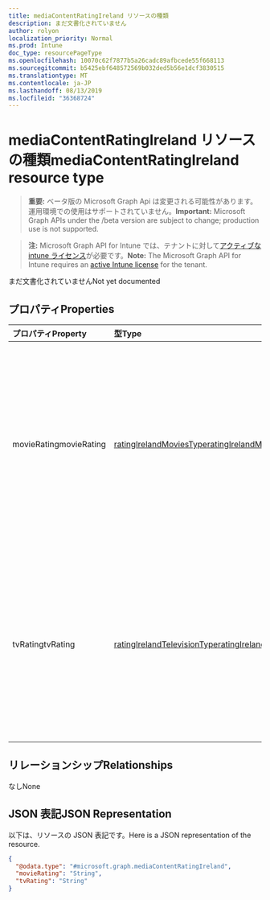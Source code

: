 ```yaml
---
title: mediaContentRatingIreland リソースの種類
description: まだ文書化されていません
author: rolyon
localization_priority: Normal
ms.prod: Intune
doc_type: resourcePageType
ms.openlocfilehash: 10070c62f7877b5a26cadc89afbcede55f668113
ms.sourcegitcommit: b5425ebf648572569b032ded5b56e1dcf3830515
ms.translationtype: MT
ms.contentlocale: ja-JP
ms.lasthandoff: 08/13/2019
ms.locfileid: "36368724"
---
```

# <a name="mediacontentratingireland-resource-type"></a><span data-ttu-id="22e99-103">mediaContentRatingIreland リソースの種類</span><span class="sxs-lookup"><span data-stu-id="22e99-103">mediaContentRatingIreland resource type</span></span>

> <span data-ttu-id="22e99-104">**重要:** ベータ版の Microsoft Graph Api は変更される可能性があります。運用環境での使用はサポートされていません。</span><span class="sxs-lookup"><span data-stu-id="22e99-104">**Important:** Microsoft Graph APIs under the /beta version are subject to change; production use is not supported.</span></span>

> <span data-ttu-id="22e99-105">**注:** Microsoft Graph API for Intune では、テナントに対して[アクティブな intune ライセンス](https://go.microsoft.com/fwlink/?linkid=839381)が必要です。</span><span class="sxs-lookup"><span data-stu-id="22e99-105">**Note:** The Microsoft Graph API for Intune requires an [active Intune license](https://go.microsoft.com/fwlink/?linkid=839381) for the tenant.</span></span>

<span data-ttu-id="22e99-106">まだ文書化されていません</span><span class="sxs-lookup"><span data-stu-id="22e99-106">Not yet documented</span></span>

## <a name="properties"></a><span data-ttu-id="22e99-107">プロパティ</span><span class="sxs-lookup"><span data-stu-id="22e99-107">Properties</span></span>
|<span data-ttu-id="22e99-108">プロパティ</span><span class="sxs-lookup"><span data-stu-id="22e99-108">Property</span></span>|<span data-ttu-id="22e99-109">型</span><span class="sxs-lookup"><span data-stu-id="22e99-109">Type</span></span>|<span data-ttu-id="22e99-110">説明</span><span class="sxs-lookup"><span data-stu-id="22e99-110">Description</span></span>|
|:---|:---|:---|
|<span data-ttu-id="22e99-111">movieRating</span><span class="sxs-lookup"><span data-stu-id="22e99-111">movieRating</span></span>|[<span data-ttu-id="22e99-112">ratingIrelandMoviesType</span><span class="sxs-lookup"><span data-stu-id="22e99-112">ratingIrelandMoviesType</span></span>](../resources/intune-deviceconfig-ratingirelandmoviestype.md)|<span data-ttu-id="22e99-113">アイルランド向けに選択されている映画のレーティング。</span><span class="sxs-lookup"><span data-stu-id="22e99-113">Movies rating selected for Ireland.</span></span> <span data-ttu-id="22e99-114">可能な値は、`allAllowed`、`allBlocked`、`general`、`parentalGuidance`、`agesAbove12`、`agesAbove15`、`agesAbove16`、`adults` です。</span><span class="sxs-lookup"><span data-stu-id="22e99-114">Possible values are: `allAllowed`, `allBlocked`, `general`, `parentalGuidance`, `agesAbove12`, `agesAbove15`, `agesAbove16`, `adults`.</span></span>|
|<span data-ttu-id="22e99-115">tvRating</span><span class="sxs-lookup"><span data-stu-id="22e99-115">tvRating</span></span>|[<span data-ttu-id="22e99-116">ratingIrelandTelevisionType</span><span class="sxs-lookup"><span data-stu-id="22e99-116">ratingIrelandTelevisionType</span></span>](../resources/intune-deviceconfig-ratingirelandtelevisiontype.md)|<span data-ttu-id="22e99-117">アイルランド向けに選択されているテレビのレーティング。</span><span class="sxs-lookup"><span data-stu-id="22e99-117">TV rating selected for Ireland.</span></span> <span data-ttu-id="22e99-118">可能な値は、`allAllowed`、`allBlocked`、`general`、`children`、`youngAdults`、`parentalSupervision`、`mature` です。</span><span class="sxs-lookup"><span data-stu-id="22e99-118">Possible values are: `allAllowed`, `allBlocked`, `general`, `children`, `youngAdults`, `parentalSupervision`, `mature`.</span></span>|

## <a name="relationships"></a><span data-ttu-id="22e99-119">リレーションシップ</span><span class="sxs-lookup"><span data-stu-id="22e99-119">Relationships</span></span>
<span data-ttu-id="22e99-120">なし</span><span class="sxs-lookup"><span data-stu-id="22e99-120">None</span></span>

## <a name="json-representation"></a><span data-ttu-id="22e99-121">JSON 表記</span><span class="sxs-lookup"><span data-stu-id="22e99-121">JSON Representation</span></span>
<span data-ttu-id="22e99-122">以下は、リソースの JSON 表記です。</span><span class="sxs-lookup"><span data-stu-id="22e99-122">Here is a JSON representation of the resource.</span></span>
<!-- {
  "blockType": "resource",
  "@odata.type": "microsoft.graph.mediaContentRatingIreland"
}
-->
``` json
{
  "@odata.type": "#microsoft.graph.mediaContentRatingIreland",
  "movieRating": "String",
  "tvRating": "String"
}
```



